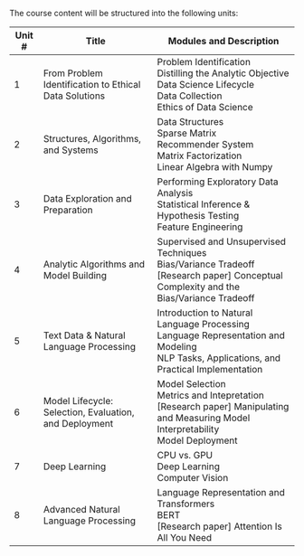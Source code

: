 The course content will be structured into the following units:

| Unit # | Title                                      | Modules and Description                                                                                                                                                                                 |
|--------|--------------------------------------------|---------------------------------------------------------------------------------------------------------------------------------------------------------------------------------------------------------|
| 1      | From Problem Identification to Ethical Data Solutions	 | Problem Identification<br>Distilling the Analytic Objective<br>Data Science Lifecycle<br>Data Collection<br>Ethics of Data Science                                                                                                            |
| 2      | Structures, Algorithms, and Systems          | Data Structures<br>Sparse Matrix<br>Recommender System<br>Matrix Factorization<br>Linear Algebra with Numpy                                                                                                                           |
| 3      | Data Exploration and Preparation                  | Performing Exploratory Data Analysis<br>Statistical Inference & Hypothesis Testing<br>Feature Engineering                                                                                                                   |
| 4      | Analytic Algorithms and Model Building         | Supervised and Unsupervised Techniques<br>Bias/Variance Tradeoff<br>[Research paper] Conceptual Complexity and the Bias/Variance Tradeoff                                                                                               |
| 5      | Text Data & Natural Language Processing     | Introduction to Natural Language Processing<br>Language Representation and Modeling<br>NLP Tasks, Applications, and Practical Implementation |
| 6      | Model Lifecycle: Selection, Evaluation, and Deployment                           | Model Selection<br>Metrics and Intepretation<br>[Research paper] Manipulating and Measuring Model Interpretability<br>Model Deployment                                                                                 |
| 7      | Deep Learning         | CPU vs. GPU<br>Deep Learning<br>Computer Vision                                                                                                                             |
| 8      | Advanced Natural Language Processing       | Language Representation and Transformers<br>BERT<br>[Research paper] Attention Is All You Need                                                                                                          |
